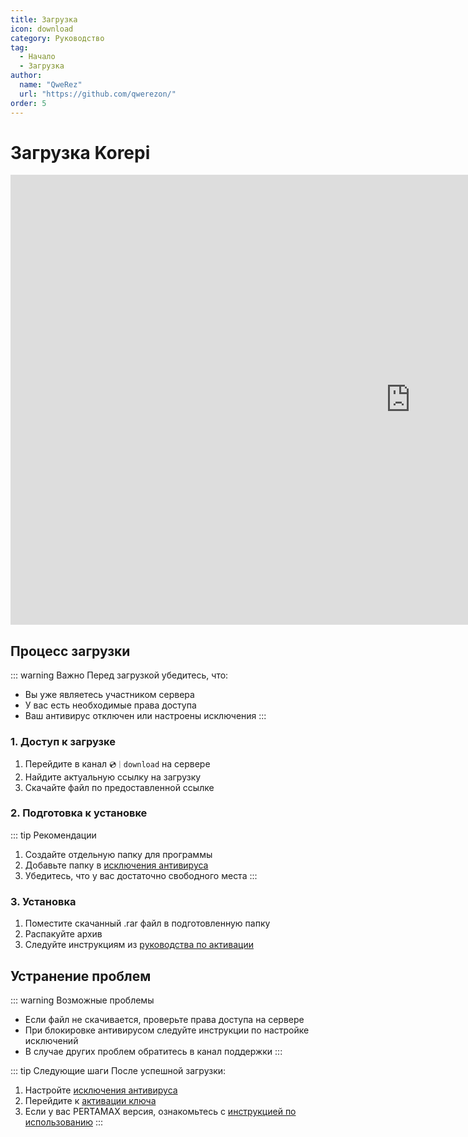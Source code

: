 ```yaml
---
title: Загрузка
icon: download
category: Руководство
tag:
  - Начало
  - Загрузка
author: 
  name: "QweRez"
  url: "https://github.com/qwerezon/"
order: 5
---
```


# Загрузка Korepi

<div class="iframe-container"><iframe width="1280" height="720" src="https://www.youtube.com/embed/Mxspp5FsVEE" title="How to download Korepi" frameborder="0" allow="accelerometer; autoplay; clipboard-write; encrypted-media; gyroscope; picture-in-picture; web-share" referrerpolicy="strict-origin-when-cross-origin" allowfullscreen></iframe></div>

## Процесс загрузки

::: warning Важно
Перед загрузкой убедитесь, что:
- Вы уже являетесь участником сервера
- У вас есть необходимые права доступа
- Ваш антивирус отключен или настроены исключения
:::

### 1. Доступ к загрузке

1. Перейдите в канал `💿｜download` на сервере
2. Найдите актуальную ссылку на загрузку
3. Скачайте файл по предоставленной ссылке

### 2. Подготовка к установке

::: tip Рекомендации
1. Создайте отдельную папку для программы
2. Добавьте папку в [исключения антивируса](../guide/virus.md)
3. Убедитесь, что у вас достаточно свободного места
:::

### 3. Установка

1. Поместите скачанный .rar файл в подготовленную папку
2. Распакуйте архив
3. Следуйте инструкциям из [руководства по активации](../guide/getkey.md)

## Устранение проблем

::: warning Возможные проблемы
- Если файл не скачивается, проверьте права доступа на сервере
- При блокировке антивирусом следуйте инструкции по настройке исключений
- В случае других проблем обратитесь в канал поддержки
:::

::: tip Следующие шаги
После успешной загрузки:
1. Настройте [исключения антивируса](../guide/virus.md)
2. Перейдите к [активации ключа](../guide/getkey.md)
3. Если у вас PERTAMAX версия, ознакомьтесь с [инструкцией по использованию](../guide/install.md)
:::
